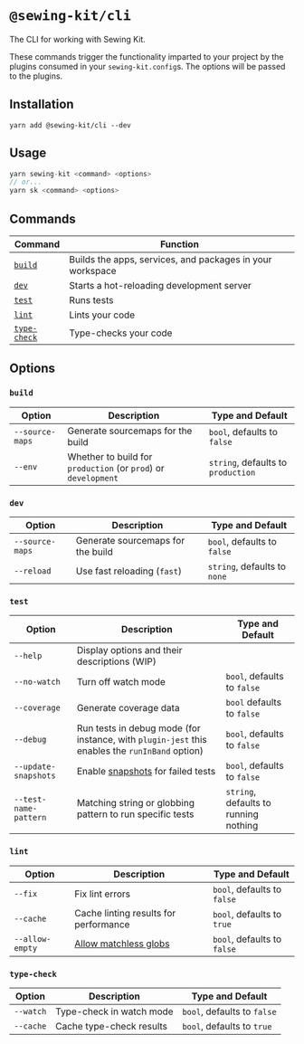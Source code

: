 # `@sewing-kit/cli`

The CLI for working with Sewing Kit.

These commands trigger the functionality imparted to your project by the plugins consumed in your `sewing-kit.config`s. The options will be passed to the plugins.

## Installation

```
yarn add @sewing-kit/cli --dev
```

## Usage

```ts
yarn sewing-kit <command> <options>
// or...
yarn sk <command> <options>
```

## Commands

| Command                       | Function                                                  |
| ----------------------------- | --------------------------------------------------------- |
| [`build`](#build)             | Builds the apps, services, and packages in your workspace |
| [`dev`](#dev)                 | Starts a hot-reloading development server                 |
| [`test`](#test)               | Runs tests                                                |
| [`lint`](#lint)               | Lints your code                                           |
| [`type-check`](###type-check) | Type-checks your code                                     |

## Options

### `build`

| Option          | Description                                                    | Type and Default                   |
| --------------- | -------------------------------------------------------------- | ---------------------------------- |
| `--source-maps` | Generate sourcemaps for the build                              | `bool`, defaults to `false`        |
| `--env`         | Whether to build for `production` (or `prod`) or `development` | `string`, defaults to `production` |

### `dev`

| Option          | Description                       | Type and Default             |
| --------------- | --------------------------------- | ---------------------------- |
| `--source-maps` | Generate sourcemaps for the build | `bool`, defaults to `false`  |
| `--reload`      | Use fast reloading (`fast`)       | `string`, defaults to `none` |

### `test`

| Option                | Description                                                                                    | Type and Default                      |
| --------------------- | ---------------------------------------------------------------------------------------------- | ------------------------------------- |
| `--help`              | Display options and their descriptions (WIP)                                                   |                                       |
| `--no-watch`          | Turn off watch mode                                                                            | `bool`, defaults to `false`           |
| `--coverage`          | Generate coverage data                                                                         | `bool` defaults to `false`            |
| `--debug`             | Run tests in debug mode (for instance, with `plugin-jest` this enables the `runInBand` option) | `bool`, defaults to `false`           |
| `--update-snapshots`  | Enable [snapshots](https://jestjs.io/docs/en/cli#--updatesnapshot) for failed tests            | `bool`, defaults to `false`           |
| `--test-name-pattern` | Matching string or globbing pattern to run specific tests                                      | `string`, defaults to running nothing |

### `lint`

| Option          | Description                                                                                                       | Type and Default            |
| --------------- | ----------------------------------------------------------------------------------------------------------------- | --------------------------- |
| `--fix`         | Fix lint errors                                                                                                   | `bool`, defaults to `false` |
| `--cache`       | Cache linting results for performance                                                                             | `bool`, defaults to `true`  |
| `--allow-empty` | [Allow matchless globs](https://eslint.org/docs/user-guide/command-line-interface#-no-error-on-unmatched-pattern) | `bool`, defaults to `false` |

### `type-check`

| Option    | Description              | Type and Default            |
| --------- | ------------------------ | --------------------------- |
| `--watch` | Type-check in watch mode | `bool`, defaults to `false` |
| `--cache` | Cache type-check results | `bool`, defaults to `true`  |
